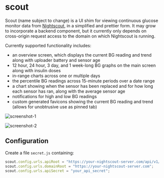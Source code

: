scout
=====

Scout (name subject to change) is a UI shim for viewing continuous glucose monitor data from [Nightscout](https://github.com/nightscout/cgm-remote-monitor), in a simplified and prettier form. It may grow to incorporate a backend component, but it currently only depends on cross-origin request access to the domain on which Nightscout is running.

Currently supported functionality includes:
* an overview screen, which displays the current BG reading and trend along with uploader battery and sensor age
* 12 hour, 24 hour, 3 day, and 1 week-long BG graphs on the main screen along with insulin doses
* in-range charts across one or multiple days
* the percentile BG readings across 15-minute periods over a date range
* a chart showing when the sensor has been replaced and for how long each sensor has ran, along with the average sensor age
* notifications for high and low BG readings
* custom generated favicons showing the current BG reading and trend (allows for unobtrusive use as pinned tab)

![screenshot-1](screenshot-1.png)

![screenshot-2](screenshot-2.png)

## Configuration
Create a file `secret.js` containing:

```javascript
scout.config.urls.apiRoot = "https://your-nightscout-server.com/api/v1/";
scout.config.urls.domainRoot = "https://your-nightscout-server.com";
scout.config.urls.apiSecret = "your_api_secret";
```